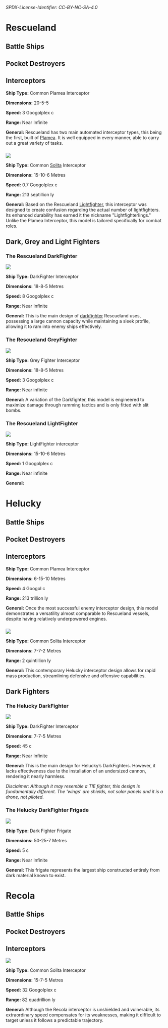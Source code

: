 *SPDX-License-Identifier: CC-BY-NC-SA-4.0*

# Rescueland

## Battle Ships

## Pocket Destroyers

## Interceptors

**Ship Type:** Common Plamea Interceptor

**Dimensions:** 20-5-5

**Speed:** 3 Googolplex c

**Range:** Near Infinite

**General:** Rescueland has two main automated interceptor types, this being the first, built of [Plamea](./The%20Technology%20of%20Rescueland%2C%20Computerland%20and%20it's%20surrounding%20Planets.md#plamea-u-plam-meha). It is well equipped in every manner, able to carry out a great variety of tasks.

###

![](images/Rescueland_Interceptor.png)

**Ship Type:** Common [Solita](./main/The%20Technology%20of%20Rescueland%2C%20Computerland%20and%20it's%20surrounding%20Planets.md#solita) Interceptor

**Dimensions:** 15-10-6 Metres

**Speed:** 0.7 Googolplex c

**Range:** 213 septillion ly

**General:** Based on the Rescueland [Lightfighter](#the-rescueland-lightfighter), this interceptor was designed to create confusion regarding the actual number of lightfighters. Its enhanced durability has earned it the nickname "Lightfighterlings." Unlike the Plamea Interceptor, this model is tailored specifically for combat roles.

## Dark, Grey and Light Fighters

### The Rescueland DarkFighter

![](images/Rescueland_DF.png)

**Ship Type:** DarkFighter Interceptor

**Dimensions:** 18-8-5 Metres

**Speed:** 8 Googolplex c

**Range:** Near Infinite

**General:** This is the main design of [darkfighter](./The%20Technology%20of%20Rescueland%2C%20Computerland%20and%20it's%20surrounding%20Planets.md#darkfighters-greyfighters-and-lightfighters) Rescueland uses, possessing a large cannon capacity while maintaining a sleek profile, allowing it to ram into enemy ships effectively.

### The Rescueland GreyFighter

![](images/Rescueland_GF.png)

**Ship Type:** Grey Fighter Interceptor

**Dimensions:** 18-8-5 Metres

**Speed:** 3 Googolplex c

**Range:** Near infinite

**General:** A variation of the Darkfighter, this model is engineered to maximize damage through ramming tactics and is only fitted with slit bombs.

### The Rescueland LightFighter

![](images/Rescueland_LF.png)

**Ship Type:** LightFighter interceptor

**Dimensions:** 15-10-6 Metres

**Speed:** 1 Googolplex c

**Range:** Near infinite

**General:**

# Helucky

## Battle Ships

## Pocket Destroyers

## Interceptors

**Ship Type:** Common Plamea Interceptor

**Dimensions:** 6-15-10 Metres

**Speed:** 4 Googol c

**Range:** 213 trillion ly

**General:** Once the most successful enemy interceptor design, this model demonstrates a versatility almost comparable to Rescueland vessels, despite having relatively underpowered engines.

###

![](images/Helucky_Interceptor.png)

**Ship Type:** Common Solita Interceptor

**Dimensions:** 7-7-2 Metres

**Range:** 2 quintillion ly

**General:** This contemporary Helucky interceptor design allows for rapid mass production, streamlining defensive and offensive capabilities.

## Dark Fighters

### The Helucky DarkFighter

![](images/Helucky_DF.png)

**Ship Type:** DarkFighter Interceptor

**Dimensions:** 7-7-5 Metres

**Speed:** 45 c

**Range:** Near Infinite

**General:** This is the main design for Helucky’s DarkFighters. However, it lacks effectiveness due to the installation of an undersized cannon, rendering it nearly harmless.

*Disclaimer: Although it may resemble a TIE fighter, this design is fundamentally different. The 'wings' are shields, not solar panels and it is a drone, not piloted.*
### The Helucky DarkFighter Frigade

![](images/Helucky_DF_Frigade.png)

**Ship Type:** Dark Fighter Frigate

**Dimensions:** 50-25-7 Metres

**Speed:** 5 c

**Range:** Near Infinite

**General:** This frigate represents the largest ship constructed entirely from dark material known to exist.

# Recola

## Battle Ships

## Pocket Destroyers

## Interceptors

![](images/Recola_Interceptor.png)

**Ship Type:** Common Solita Interceptor

**Dimensions:** 15-7-5 Metres

**Speed:** 32 Googolplex c

**Range:** 82 quadrillion ly

**General:** Although the Recola interceptor is unshielded and vulnerable, its extraordinary speed compensates for its weaknesses, making it difficult to target unless it follows a predictable trajectory.


